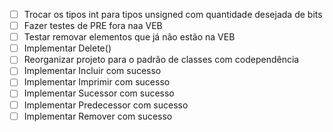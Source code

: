 - [ ] Trocar os tipos int para tipos unsigned com quantidade desejada de bits
- [ ] Fazer testes de PRE fora naa VEB
- [ ] Testar removar elementos que já não estão na VEB
- [ ] Implementar Delete()
- [ ] Reorganizar projeto para o padrão de classes com codependência
- [ ] Implementar Incluir com sucesso
- [ ] Implementar Imprimir com sucesso
- [ ] Implementar Sucessor com sucesso
- [ ] Implementar Predecessor com sucesso
- [ ] Implementar Remover com sucesso
